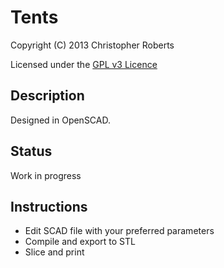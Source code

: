 Tents
=====

Copyright (C) 2013 Christopher Roberts

Licensed under the [GPL v3 Licence](https://github.com/chrisjrob/tents/blob/master/LICENCE.md "Read licence")

Description
-----------
Designed in OpenSCAD.

Status
------
Work in progress

Instructions
------------
* Edit SCAD file with your preferred parameters
* Compile and export to STL
* Slice and print
